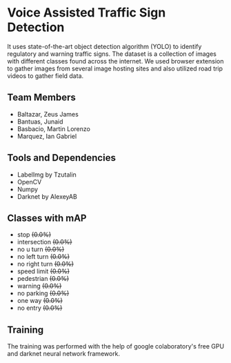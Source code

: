 # Voice Assisted Traffic Sign Detection

It uses state-of-the-art object detection algorithm (YOLO) to identify regulatory and warning traffic signs. The dataset is a collection of images with different classes found across the internet. We used browser extension to gather images from several image hosting sites and also utilized road trip videos to gather field data.

## Team Members
- Baltazar, Zeus James
- Bantuas, Junaid
- Basbacio, Martin Lorenzo
- Marquez, Ian Gabriel

## Tools and Dependencies
- LabelImg by Tzutalin
- OpenCV
- Numpy
- Darknet by AlexeyAB

## Classes with mAP
- stop ~~(0.0%)~~
- intersection ~~(0.0%)~~
- no u turn ~~(0.0%)~~
- no left turn ~~(0.0%)~~
- no right turn ~~(0.0%)~~
- speed limit ~~(0.0%)~~
- pedestrian ~~(0.0%)~~
- warning ~~(0.0%)~~
- no parking ~~(0.0%)~~
- one way ~~(0.0%)~~
- no entry ~~(0.0%)~~

## Training
The training was performed with the help of google colaboratory's free GPU and darknet neural network framework.
